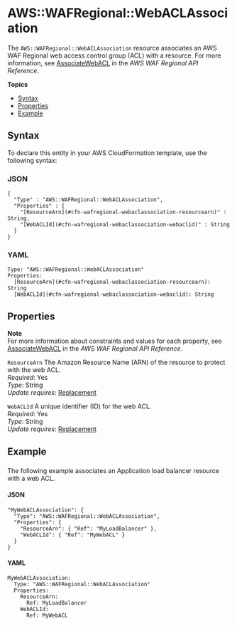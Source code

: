 # AWS::WAFRegional::WebACLAssociation<a name="aws-resource-wafregional-webaclassociation"></a>

The `AWS::WAFRegional::WebACLAssociation` resource associates an AWS WAF Regional web access control group \(ACL\) with a resource\. For more information, see [AssociateWebACL](http://docs.aws.amazon.com/waf/latest/APIReference/API_regional_AssociateWebACL.html) in the *AWS WAF Regional API Reference*\.

**Topics**
+ [Syntax](#aws-resource-wafregional-webaclassociation-syntax)
+ [Properties](#w3ab2c21c10e1237b9)
+ [Example](#w3ab2c21c10e1237c11)

## Syntax<a name="aws-resource-wafregional-webaclassociation-syntax"></a>

To declare this entity in your AWS CloudFormation template, use the following syntax:

### JSON<a name="aws-resource-wafregional-webaclassociation-syntax.json"></a>

```
{
  "Type" : "AWS::WAFRegional::WebACLAssociation",
  "Properties" : {
    "[ResourceArn](#cfn-wafregional-webaclassociation-resourcearn)" : String,
    "[WebACLId](#cfn-wafregional-webaclassociation-webaclid)" : String
  }
}
```

### YAML<a name="aws-resource-wafregional-webaclassociation-syntax.yaml"></a>

```
Type: "AWS::WAFRegional::WebACLAssociation"
Properties: 
  [ResourceArn](#cfn-wafregional-webaclassociation-resourcearn): String
  [WebACLId](#cfn-wafregional-webaclassociation-webaclid): String
```

## Properties<a name="w3ab2c21c10e1237b9"></a>

**Note**  
For more information about constraints and values for each property, see [AssociateWebACL](http://docs.aws.amazon.com/waf/latest/APIReference/API_regional_AssociateWebACL.html) in the *AWS WAF Regional API Reference*\.

`ResourceArn`  <a name="cfn-wafregional-webaclassociation-resourcearn"></a>
The Amazon Resource Name \(ARN\) of the resource to protect with the web ACL\.  
*Required*: Yes  
*Type*: String  
*Update requires*: [Replacement](using-cfn-updating-stacks-update-behaviors.md#update-replacement)

`WebACLId`  <a name="cfn-wafregional-webaclassociation-webaclid"></a>
A unique identifier \(ID\) for the web ACL\.  
*Required*: Yes  
*Type*: String  
*Update requires*: [Replacement](using-cfn-updating-stacks-update-behaviors.md#update-replacement)

## Example<a name="w3ab2c21c10e1237c11"></a>

### <a name="w3ab2c21c10e1237c11b2"></a>

The following example associates an Application load balancer resource with a web ACL\.

#### JSON<a name="aws-resource-wafregional-webaclassociation-example1.json"></a>

```
"MyWebACLAssociation": {
  "Type": "AWS::WAFRegional::WebACLAssociation",
  "Properties": {
    "ResourceArn": { "Ref": "MyLoadBalancer" },
    "WebACLId": { "Ref": "MyWebACL" }
  }
}
```

#### YAML<a name="aws-resource-wafregional-webaclassociation-example1.yaml"></a>

```
MyWebACLAssociation:
  Type: "AWS::WAFRegional::WebACLAssociation"
  Properties:
    ResourceArn:
      Ref: MyLoadBalancer
    WebACLId:
      Ref: MyWebACL
```